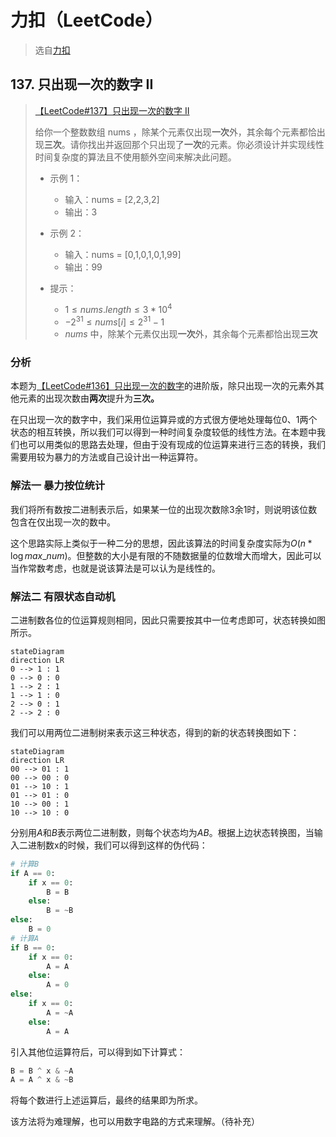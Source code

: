 # 力扣（LeetCode）

> 选自[力扣](https://leetcode.cn)

## 137. 只出现一次的数字 II

> [【LeetCode#137】只出现一次的数字 II](https://leetcode.cn/problems/single-number-ii/)
>
> 给你一个整数数组 nums ，除某个元素仅出现**一次**外，其余每个元素都恰出现**三次**。请你找出并返回那个只出现了**一次**的元素。你必须设计并实现线性时间复杂度的算法且不使用额外空间来解决此问题。
>
> - 示例 1：
>
>   - 输入：nums = [2,2,3,2]
>   - 输出：3
>
> - 示例 2：
>
>   - 输入：nums = [0,1,0,1,0,1,99]
>   - 输出：99
>
> - 提示：
>
>   - $1 \le nums.length \le 3 * 10^4$
>   - $-2^{31}\le nums[i] \le 2^{31} - 1$
>   - $nums$ 中，除某个元素仅出现**一次**外，其余每个元素都恰出现**三次**

### 分析

本题为[【LeetCode#136】只出现一次的数字](https://leetcode.cn/problems/single-number/?envType=study-plan&id=shu-ju-jie-gou-ji-chu&plan=data-structures&plan_progress=b00nos7)的进阶版，除只出现一次的元素外其他元素的出现次数由**两次**提升为**三次。**

在只出现一次的数字中，我们采用位运算异或的方式很方便地处理每位0、1两个状态的相互转换，所以我们可以得到一种时间复杂度较低的线性方法。在本题中我们也可以用类似的思路去处理，但由于没有现成的位运算来进行三态的转换，我们需要用较为暴力的方法或自己设计出一种运算符。

### 解法一 暴力按位统计

我们将所有数按二进制表示后，如果某一位的出现次数除3余1时，则说明该位数包含在仅出现一次的数中。

这个思路实际上类似于一种二分的思想，因此该算法的时间复杂度实际为$O(n*\log{max\_num})$。但整数的大小是有限的不随数据量的位数增大而增大，因此可以当作常数考虑，也就是说该算法是可以认为是线性的。

### 解法二 有限状态自动机

二进制数各位的位运算规则相同，因此只需要按其中一位考虑即可，状态转换如图所示。

```mermaid {align='center'}
stateDiagram
direction LR
0 --> 1 : 1
0 --> 0 : 0
1 --> 2 : 1
1 --> 1 : 0
2 --> 0 : 1
2 --> 2 : 0
```

我们可以用两位二进制树来表示这三种状态，得到的新的状态转换图如下：

```mermaid {align='center'}
stateDiagram
direction LR
00 --> 01 : 1
00 --> 00 : 0
01 --> 10 : 1
01 --> 01 : 0
10 --> 00 : 1
10 --> 10 : 0
```

分别用$A$和$B$表示两位二进制数，则每个状态均为$AB$。根据上边状态转换图，当输入二进制数x的时候，我们可以得到这样的伪代码：

```python
# 计算B
if A == 0:
    if x == 0:
        B = B
    else:
        B = ~B
else:
    B = 0
# 计算A
if B == 0:
    if x == 0:
        A = A
    else:
        A = 0
else:
    if x == 0:
        A = ~A
    else:
        A = A
```

引入其他位运算符后，可以得到如下计算式：

```python
B = B ^ x & ~A
A = A ^ x & ~B
```

将每个数进行上述运算后，最终的结果即为所求。

该方法将为难理解，也可以用数字电路的方式来理解。（待补充）
